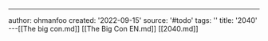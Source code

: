 ---
author: ohmanfoo
created: '2022-09-15'
source: '#todo'
tags: ''
title: '2040'
---[[The big con.md]]
[[The Big Con EN.md]]
[[2040.md]]
